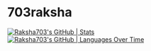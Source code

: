 # 703raksha
[![Raksha703's GitHub | Stats](https://stats.quine.sh/Raksha703/github?theme=dark)](https://quine.sh)
[![Raksha703's GitHub | Languages Over Time](https://stats.quine.sh/Raksha703/languages-over-time?theme=dark)](https://quine.sh)

